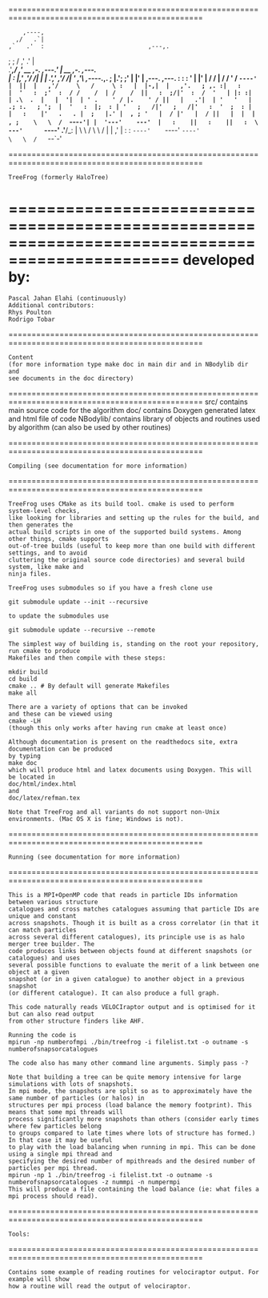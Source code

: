 ================================================================================================


        ,----,                                                                  
      ,/   .`|                                                                  
    ,`   .'  :                             ,---,.                               
  ;    ;     /                           ,'  .' |                               
.'___,/    ,' __  ,-.                  ,---.'   |  __  ,-.   ,---.              
|    :     |,' ,'/ /|                  |   |   .',' ,'/ /|  '   ,'\   ,----._,. 
;    |.';  ;'  | |' | ,---.     ,---.  :   :  :  '  | |' | /   /   | /   /  ' / 
`----'  |  ||  |   ,'/     \   /     \ :   |  |-,|  |   ,'.   ; ,. :|   :     | 
    '   :  ;'  :  / /    /  | /    /  ||   :  ;/|'  :  /  '   | |: :|   | .\  . 
    |   |  '|  | ' .    ' / |.    ' / ||   |   .'|  | '   '   | .; :.   ; ';  | 
    '   :  |;  : | '   ;   /|'   ;   /|'   :  '  ;  : |   |   :    |'   .   . | 
    ;   |.' |  , ; '   |  / |'   |  / ||   |  |  |  , ;    \   \  /  `---`-'| | 
    '---'    ---'  |   :    ||   :    ||   :  \   ---'      `----'   .'__/\_: | 
                    \   \  /  \   \  / |   | ,'                      |   :    : 
                     `----'    `----'  `----'                         \   \  /  
                                                                       `--`-'   

================================================================================================

    TreeFrog (formerly HaloTree)

================================================================================================
    developed by:
================================================================================================

    Pascal Jahan Elahi (continuously)
    Additional contributors:
    Rhys Poulton
    Rodrigo Tobar

================================================================================================

    Content
    (for more information type make doc in main dir and in NBodylib dir and
    see documents in the doc directory)

================================================================================================
    src/        contains main source code for the algorithm
    doc/        contains Doxygen generated latex and html file of code
    NBodylib/   contains library of objects and routines used by algorithm (can also be used by
                other routines)

================================================================================================

    Compiling (see documentation for more information)

================================================================================================

    TreeFrog uses CMake as its build tool. cmake is used to perform system-level checks,
    like looking for libraries and setting up the rules for the build, and then generates the
    actual build scripts in one of the supported build systems. Among other things, cmake supports
    out-of-tree builds (useful to keep more than one build with different settings, and to avoid
    cluttering the original source code directories) and several build system, like make and
    ninja files.

    TreeFrog uses submodules so if you have a fresh clone use 

    git submodule update --init --recursive

    to update the submodules use 

    git submodule update --recursive --remote

    The simplest way of building is, standing on the root your repository, run cmake to produce
    Makefiles and then compile with these steps:

    mkdir build
    cd build
    cmake .. # By default will generate Makefiles
    make all

    There are a variety of options that can be invoked
    and these can be viewed using
    cmake -LH
    (though this only works after having run cmake at least once)

    Although documentation is present on the readthedocs site, extra documentation can be produced
    by typing
    make doc
    which will produce html and latex documents using Doxygen. This will be located in
    doc/html/index.html
    and
    doc/latex/refman.tex

    Note that TreeFrog and all variants do not support non-Unix environments. (Mac OS X is fine; Windows is not).

================================================================================================

    Running (see documentation for more information)

================================================================================================

    This is a MPI+OpenMP code that reads in particle IDs information between various structure
    catalogues and cross matches catalogues assuming that particle IDs are unique and constant
    across snapshots. Though it is built as a cross correlator (in that it can match particles
    across several different catalogues), its principle use is as halo merger tree builder. The
    code produces links between objects found at different snapshots (or catalogues) and uses
    several possible functions to evaluate the merit of a link between one object at a given
    snapshot (or in a given catalogue) to another object in a previous snapshot
    (or different catalogue). It can also produce a full graph.

    This code naturally reads VELOCIraptor output and is optimised for it but can also read output
    from other structure finders like AHF.

    Running the code is
    mpirun -np numberofmpi ./bin/treefrog -i filelist.txt -o outname -s numberofsnapsorcatalogues

    The code also has many other command line arguments. Simply pass -?

    Note that building a tree can be quite memory intensive for large simulations with lots of snapshots.
    In mpi mode, the snapshots are split so as to approximately have the same number of particles (or halos) in
    structures per mpi process (load balance the memory footprint). This means that some mpi threads will
    process significantly more snapshots than others (consider early times where few particles belong
    to groups compared to late times where lots of structure has formed.) In that case it may be useful
    to play with the load balancing when running in mpi. This can be done using a single mpi thread and
    specifying the desired number of mpithreads and the desired number of particles per mpi thread.
    mpirun -np 1 ./bin/treefrog -i filelist.txt -o outname -s numberofsnapsorcatalogues -z nummpi -n numpermpi
    This will produce a file containing the load balance (ie: what files a mpi process should read).

================================================================================================

    Tools:

================================================================================================

    Contains some example of reading routines for velociraptor output. For example will show
    how a routine will read the output of velociraptor.
